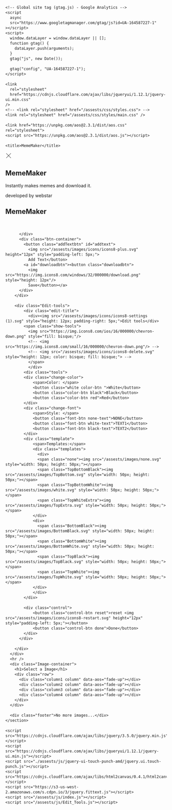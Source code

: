 
<!DOCTYPE html>
<html lang="en">
  <head>
    <meta charset="UTF-8" />
    <meta name="viewport" content="width=device-width, initial-scale=1.0" />
    <meta name="description" content="Create memes, Download it and Share it with your friends, Instantly" />
    <meta name="keywords" content="Create and Download Memes Instantly" />
    <!-- Google Adsense -->
    <script data-ad-client="ca-pub-6240451373743377" async src="https://pagead2.googlesyndication.com/pagead/js/adsbygoogle.js"></script>
    
    <!-- Global site tag (gtag.js) - Google Analytics -->
    <script
      async
      src="https://www.googletagmanager.com/gtag/js?id=UA-164587227-1"
    ></script>
    <script>
      window.dataLayer = window.dataLayer || [];
      function gtag() {
        dataLayer.push(arguments);
      }
      gtag("js", new Date());

      gtag("config", "UA-164587227-1");
    </script>

    <link
      rel="stylesheet"
      href="https://cdnjs.cloudflare.com/ajax/libs/jqueryui/1.12.1/jquery-ui.min.css"
    />
    <!-- <link rel="stylesheet" href="/assests/css/styles.css"> -->
    <link rel="stylesheet" href="/assests/css/styles/main.css" />

    <link href="https://unpkg.com/aos@2.3.1/dist/aos.css" rel="stylesheet">
    <script src="https://unpkg.com/aos@2.3.1/dist/aos.js"></script>

    <title>MemeMaker</title>
  </head>

  <body>
    <section class="root">
      <!-- <div class="Home-menu">
        <img
          src="/assests/images/menu.svg"
          style="width: 20px; height: 20px;"
        />
      </div> -->
      <div class="Home-container">
        <div class="close"><img src="/assests/images/icons/icons8-delete.svg" style="height: 20px;"></div>
        <div class="intro">
          <h1>MemeMaker</h1>
          <p>Instantly makes memes and download it.</p>
        </div>
        <div class="home-footer">developed by webstar</div>
      </div>
      <div class="brand">
        <h2>MemeMaker</h2>
      </div>
      <div class="wrapper">
        <div class="Edit-container">
          <div class="container">
            <div class="black-box Top"></div>
            <img src="" id="container-img" loading="lazy"/>
            <div class="black-box Bottom"></div>
             
          </div>
          <div class="btn-container">
            <button class="addTextbtn" id="addtext">
              <img src="/assests/images/icons/icons8-plus.svg" height="12px" style="padding-left: 5px;">
              Add Text</button>
            <a id="downloadbtn"><button class="downloadbtn">
              <img src="https://img.icons8.com/windows/32/000000/download.png" style="height: 12px"/>
              Save</button></a>
          </div>
        </div>

        <div class="Edit-tools">
            <div class="edit-title">
              <div><img src="/assests/images/icons/icons8-settings (1).svg" style="height: 12px; padding-right: 5px;">Edit tools</div>
            <span class="show-tools">
              <img src="https://img.icons8.com/ios/16/000000/chevron-down.png" style="fill: bisque;"/>
              <!-- <img src="https://img.icons8.com/small/16/000000/chevron-down.png"/> -->
              <!-- <img src="/assests/images/icons/icons8-delete.svg" style="height: 12px; color: bisque; fill: bisque;"> -->
              </span>
              </div> 
            <div class="tools">
            <div class="change-color">
                <span>Color: </span>
                <button class="white color-btn ">White</button>
                <button class="color-btn black">Black</button>
                <button class="color-btn red">Red</button>
            </div>
            <div class="change-font">
                <span>Style: </span>
                <button class="font-btn none-text">NONE</button>
                <button class="font-btn white-text">TEXT1</button>
                <button class="font-btn black-text">TEXT2</button>
            </div>
            <div class="template">
                <span>Templates:</span>
                <div class="templates">
                  <div>
                  <span class="none"><img src="/assests/images/none.svg" style="width: 50px; height: 50px;"></span>
                  <span class="TopBottomBlack"><img src="/assests/images/TopBottom.svg" style="width: 50px; height: 50px;"></span>
                  <span class="TopBottomWhite"><img src="/assests/images/white.svg" style="width: 50px; height: 50px;"></span>
                  <span class="TopWhiteExtra"><img src="/assests/images/TopExtra.svg" style="width: 50px; height: 50px;"></span>
                </div>
                <div>
                  <span class="BottomBlack"><img src="/assests/images/BottomBlack.svg" style="width: 50px; height: 50px;"></span>
                  <span class="BottomWhite"><img src="/assests/images/BottomWhite.svg" style="width: 50px; height: 50px;"></span>
                  <span class="TopBlack"><img src="/assests/images/TopBlack.svg" style="width: 50px; height: 50px;"></span>
                  <span class="TopWhite"><img src="/assests/images/TopWhite.svg" style="width: 50px; height: 50px;"></span>
                </div>
                </div>
            </div>

            <div class="control">
                <button class="control-btn reset">reset <img src="/assests/images/icons/icons8-restart.svg" height="12px" style="padding-left: 5px;"></button>
                <button class="control-btn done">Done</button>
            </div>
          </div>

        </div>
      </div>
      <hr />
      <div class="Image-container">
        <h1>Select a Image</h1>
        <div class="row">
          <div class="column1 column" data-aos="fade-up"></div>
          <div class="column2 column" data-aos="fade-up"></div>
          <div class="column3 column" data-aos="fade-up"></div>
          <div class="column4 column" data-aos="fade-up"></div>
        </div>
      </div>

      <div class="footer">No more images...</div>
    </section>

    <script src="https://cdnjs.cloudflare.com/ajax/libs/jquery/3.5.0/jquery.min.js"></script>
    <script src="https://cdnjs.cloudflare.com/ajax/libs/jqueryui/1.12.1/jquery-ui.min.js"></script>
    <script src="./assests/js/jquery-ui-touch-punch-amd/jquery.ui.touch-punch.js"></script>
    <script src="https://cdnjs.cloudflare.com/ajax/libs/html2canvas/0.4.1/html2canvas.min.js"></script>
    <script src="https://s3-us-west-2.amazonaws.com/s.cdpn.io/3/jquery.fittext.js"></script>
    <script src="/assests/js/index.js"></script>
    <script src="/assests/js/Edit_Tools.js"></script>
  </body>
</html>
